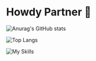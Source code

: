 # Howdy Partner 👾 
![Anurag's GitHub stats](https://github-readme-stats.vercel.app/api?username=sherifElhabibi&theme=aura&show_icons=true) 



![Top Langs](https://github-readme-stats.vercel.app/api/top-langs/?username=sherifElhabibi&theme=aura&layout=compact?)




![My Skills](https://skillicons.dev/icons?i=c,cpp,js,html,css,jquery,bootstrap,sass&theme=light)

<i class="fa-brands fa-facebook-f"></i>
